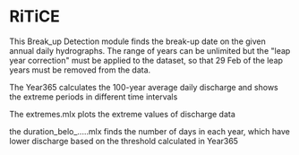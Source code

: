 # RiTiCE
This Break_up Detection module finds the break-up date on the given annual daily hydrographs. The range of years can be unlimited but the "leap year correction" must be applied to the dataset, so that 29 Feb of the leap years must be removed from the data.

The Year365 calculates the 100-year average daily discharge and shows the extreme periods in different time intervals

The extremes.mlx plots the extreme values of discharge data

the duration_belo_.....mlx finds the number of days in each year, which have lower discharge based on the threshold calculated in Year365
